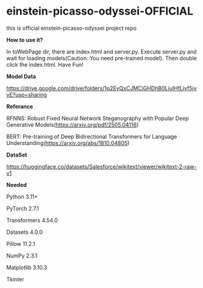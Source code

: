 # einstein-picasso-odyssei-OFFICIAL
this is official einstein-picasso-odyssei project repo


**How to use it?**

In toWebPage dir, there are index.html and server.py. Execute server.py and wait for loading models(Caution: You need pre-trained model). Then double click the index.html. Have Fun!



**Model Data**

https://drive.google.com/drive/folders/1p2EyQxCJMCiGHDhB0LjuIHfLjvf5jvvE?usp=sharing



**Referance**

RFNNS: Robust Fixed Neural Network Steganography with Popular Deep Generative Models(https://arxiv.org/pdf/2505.04116)

BERT: Pre-training of Deep Bidirectional Transformers for Language Understanding(https://arxiv.org/abs/1810.04805)



**DataSet**

https://huggingface.co/datasets/Salesforce/wikitext/viewer/wikitext-2-raw-v1




**Needed**

Python 3.11+

PyTorch 2.7.1

Transformers 4.54.0

Datasets 4.0.0

Pillow 11.2.1

NumPy 2.3.1

Matplotlib 3.10.3

Tkinter

